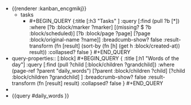- {{renderer :kanban_encgmikj}}
	- tasks
		- #+BEGIN_QUERY
		  {:title [:h3 "Tasks" ]
		  :query [:find (pull ?b [*])
		  :where
		    [?b :block/marker ?marker]
		    [(missing? $ ?b :block/scheduled)]
		    [?b :block/page ?page]
		    [?page :block/original-name ?name]]
		  :breadcumb-show? false
		  :result-transform (fn [result]
		  (sort-by (fn [h]
		  (get h :block/created-at)) result))
		  :collapsed? false
		  }
		  #+END_QUERY
- query-properties:: [:block]
  #+BEGIN_QUERY
  {
  :title [:h1 "Words of the day"]
   :query [:find (pull ?child [:block/children ?grandchild])
           :where
           (page-ref ?parent "daily_words")
           [?parent :block/children ?child]
           [?child :block/children ?grandchild]
  ]
   :breadcrumb-show? false
   :result-transform (fn [result] result)
   :collapsed? false
  }
  #+END_QUERY
-
- {{query #daily_words }}